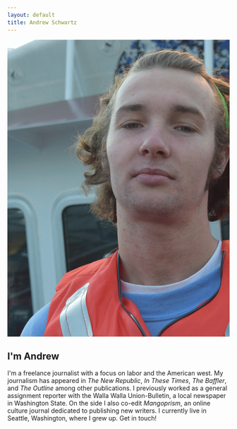 ```yaml
---
layout: default
title: Andrew Schwartz
---
```


![mainImage](/images/profile_Animation.gif)

## I'm Andrew
I'm a freelance journalist with a focus on labor and the American west. My journalism has appeared in *The New Republic*, *In These Times*, *The Baffler*, and *The Outline* among other publications. I previously worked as a general assignment reporter with the Walla Walla Union-Bulletin, a local newspaper in Washington State. On the side I also co-edit *Mangoprism*, an online culture journal dedicated to publishing new writers. I currently live in Seattle, Washington, where I grew up. Get in touch!

